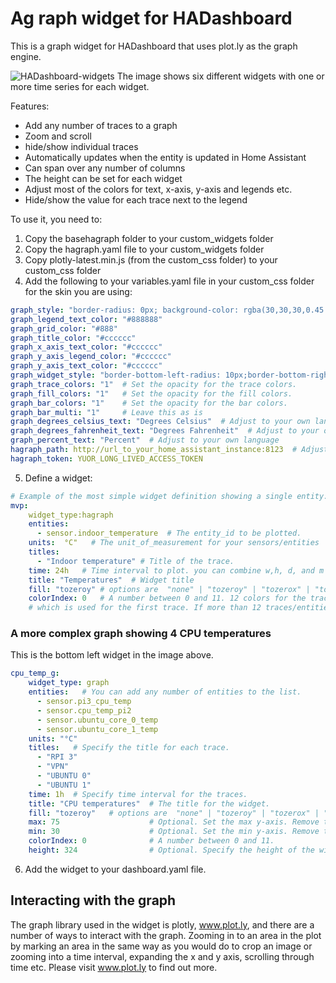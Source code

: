 # Ag raph widget for HADashboard

This is a graph widget for HADashboard that uses plot.ly as the graph engine.

![HADashboard-widgets](https://github.com/tjntomas/HADashboard-widgets/blob/master/img/hagraph_widget.png?raw=true)
The image shows six different widgets with one or more time series for each widget.

Features:
* Add any number of traces to a graph
* Zoom and scroll
* hide/show individual traces
* Automatically updates when the entity is updated in Home Assistant
* Can span over any number of columns
* The height can be set for each widget
* Adjust most of the colors for text, x-axis, y-axis and legends etc.
* Hide/show the value for each trace next to the legend

To use it, you need to:
1. Copy the basehagraph folder to your custom_widgets folder
2. Copy the hagraph.yaml file to your custom_widgets folder
3. Copy plotly-latest.min.js (from the custom_css folder)  to your custom_css folder
4. Add the following to your variables.yaml file in your custom_css folder for the skin you are using:
````yaml
graph_style: "border-radius: 0px; background-color: rgba(30,30,30,0.45 );"  # Change to whichever css you like.
graph_legend_text_color: "#888888"
graph_grid_color: "#888"
graph_title_color: "#cccccc"
graph_x_axis_text_color: "#cccccc"
graph_y_axis_legend_color: "#cccccc"
graph_y_axis_text_color: "#cccccc"
graph_widget_style: "border-bottom-left-radius: 10px;border-bottom-right-radius: 10px;border-top-left-radius: 10px;border-top-right-radius: 10px;"
graph_trace_colors: "1"  # Set the opacity for the trace colors.
graph_fill_colors: "1"   # Set the opacity for the fill colors.
graph_bar_colors: "1"    # Set the opacity for the bar colors.
graph_bar_multi: "1"     # Leave this as is
graph_degrees_celsius_text: "Degrees Celsius"  # Adjust to your own language
graph_degrees_fahrenheit_text: "Degrees Fahrenheit"  # Adjust to your own language
graph_percent_text: "Percent"  # Adjust to your own language
hagraph_path: http://url_to_your_home_assistant_instance:8123  # Adjust the port if needed.
hagraph_token: YUOR_LONG_LIVED_ACCESS_TOKEN
````
5. Define a widget:
````yaml
# Example of the most simple widget definition showing a single entity:
mvp:
    widget_type:hagraph
    entities:
      - sensor.indoor_temperature  # The entity_id to be plotted.
    units:  °C"   # The unit_of_measurement for your sensors/entities
    titles:
      - "Indoor temperature" # Title of the trace.
    time: 24h   # Time interval to plot. you can combine w,h, d, and m as 2w1d3h20m (This would be 2 weeks, 1 day, 3 hours and 20 minutes)
    title: "Temperatures"  # Widget title
    fill: "tozeroy" # options are  "none" | "tozeroy" | "tozerox" | "tonexty" | "tonextx" | "toself" 
    colorIndex: 0   # A number between 0 and 11. 12 colors for the traces are predefined and the colorIndex defines 
    # which is used for the first trace. If more than 12 traces/entities are specified, the colors are rotated. 
````

### A more complex graph showing 4 CPU temperatures
This is the bottom left widget in the image above.
````yaml
cpu_temp_g:
    widget_type: graph
    entities:   # You can add any number of entities to the list.
      - sensor.pi3_cpu_temp
      - sensor.cpu_temp_pi2
      - sensor.ubuntu_core_0_temp
      - sensor.ubuntu_core_1_temp
    units: "°C"
    titles:   # Specify the title for each trace. 
      - "RPI 3"
      - "VPN"
      - "UBUNTU 0"
      - "UBUNTU 1"
    time: 1h  # Specify time interval for the traces.
    title: "CPU temperatures"  # The title for the widget.
    fill: "tozeroy"   # options are  "none" | "tozeroy" | "tozerox" | "tonexty" | "tonextx" | "toself" 
    max: 75                    # Optional. Set the max y-axis. Remove to fit the traces automatically.
    min: 30                    # Optional. Set the min y-axis. Remove to fit the traces automatically.
    colorIndex: 0              # A number between 0 and 11.
    height: 324                # Optional. Specify the height of the widget in pixels. Default is 215 pixels. 
````
6. Add the widget to your dashboard.yaml file. 

## Interacting with the graph
The graph library used in the widget is plotly, www.plot.ly, and there are a number of ways to interact with the graph. Zooming in to an area in the plot by marking an area in the same way as you would do to crop an image or zooming into a time interval, expanding the x and y axis, scrolling through time etc. Please visit www.plot.ly to find out more.
